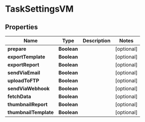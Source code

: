 

# TaskSettingsVM


## Properties

Name | Type | Description | Notes
------------ | ------------- | ------------- | -------------
**prepare** | **Boolean** |  |  [optional]
**exportTemplate** | **Boolean** |  |  [optional]
**exportReport** | **Boolean** |  |  [optional]
**sendViaEmail** | **Boolean** |  |  [optional]
**uploadToFTP** | **Boolean** |  |  [optional]
**sendViaWebhook** | **Boolean** |  |  [optional]
**fetchData** | **Boolean** |  |  [optional]
**thumbnailReport** | **Boolean** |  |  [optional]
**thumbnailTemplate** | **Boolean** |  |  [optional]



